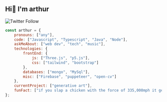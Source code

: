 <h2>Hi👋 I'm arthur</h2>

![Twitter Follow](https://img.shields.io/twitter/follow/ctrl_cheeb_del?label=Follow)

```javascript
const arthur = {
    pronouns: ["any"],
    code: ["Javascript", "Typescript", "Java", "Node"],
    askMeAbout: ["web dev", "tech", "music"],
    technologies: {
        frontEnd: {
            js: ["Three.js", "p5.js"],
            css: ["tailwind", "bootstrap"]
        },
        databases: ["mongo", "MySql"],
        misc: ["Firebase", "puppeteer", "open-cv"]
    },
    currentProject: ["generative art"],
    funFact: ["if you slap a chicken with the force of 335,000mph it generates enough heat to cook it"]
};
```
